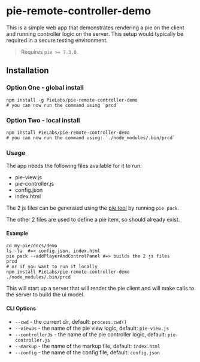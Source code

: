 # pie-remote-controller-demo 

This is a simple web app that demonstrates rendering a pie on the client and running controller logic on the server. This setup would typically be required in a secure testing environment.

> Requires `pie >= 7.3.0`.

## Installation 

### Option One - global install

```shell
npm install -g PieLabs/pie-remote-controller-demo
# you can now run the command using `prcd`
```

### Option Two - local install

```shell
npm install PieLabs/pie-remote-controller-demo
# you can now run the command using: `./node_modules/.bin/prcd`
```

### Usage

The app needs the following files available for it to run:

* pie-view.js
* pie-controller.js
* config.json 
* index.html

The 2 js files can be generated using the [pie tool](http://github.com/PieLabs/pie-cli) by running `pie pack`.

The other 2 files are used to define a pie item, so should already exist.

#### Example 
```shell
cd my-pie/docs/demo
ls -la  #=> config.json, index.html
pie pack --addPlayerAndControlPanel #=> builds the 2 js files
prcd
# or if you want to run it locally 
npm install PieLabs/pie-remote-controller-demo
./node_modules/.bin/prcd
```

This will start up a server that will render the pie client and will make calls to the server to build the ui model.


#### CLI Options 

* `--cwd` - the current dir, default: `process.cwd()`
* `--viewJs` - the name of the pie view logic, default: `pie-view.js`
* `--controllerJs` - the name of the pie controller logic, default: `pie-controller.js`
* `--markup` - the name of the markup file, default: `index.html`
* `--config` - the name of the config file, default: `config.json`
